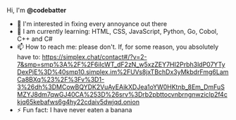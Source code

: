 Hi, I'm **@codebatter**
- 👀 I'm interested in fixing every annoyance out there
- 🌱 I am currently learning: HTML, CSS, JavaScript, Python, Go, Cobol, C++ and C#
- 📫 How to reach me: please don't. If, for some reason, you absolutely have to: https://simplex.chat/contact#/?v=2-7&smp=smp%3A%2F%2F6iIcWT_dF2zN_w5xzZEY7HI2Prbh3ldP07YTyDexPjE%3D%40smp10.simplex.im%2FUVs8jxTBchDx3yMkbdrFmg6LamCa8BXq%23%2F%3Fv%3D1-3%26dh%3DMCowBQYDK2VuAyEAikXDJea1oYW0HKtnb_8Em_DmFuSMZYJ8dm7qwGJ40CA%253D%26srv%3Drb2pbttocvnbrngnwziclp2f4ckjq65kebafws6g4hy22cdaiv5dwjqd.onion
- ⚡ Fun fact: I have never eaten a banana




<!---
codebatter/codebatter is a ✨ special ✨ repository because its `README.md` (this file) appears in your GitHub profile.
You can click on the Preview link to view your changes.
--->



